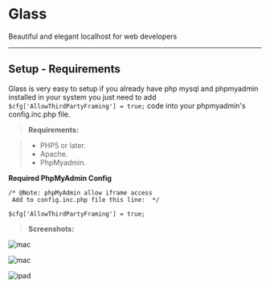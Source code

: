 Glass
===================

Beautiful and elegant localhost for web developers 

----------


Setup - Requirements
-------------

Glass is very easy to setup if you already have php mysql and phpmyadmin installed in your system you just need to add `$cfg['AllowThirdPartyFraming'] = true;` code into your phpmyadmin's  config.inc.php file.   

> **Requirements:**

> - PHP5 or later.
> - Apache.
> - PhpMyadmin.


**Required PhpMyAdmin  Config**
```
/* @Note: phpMyAdmin allow iframe access
 Add to config.inc.php file this line:  */

$cfg['AllowThirdPartyFraming'] = true;
```

> **Screenshots:** 

![mac](https://fbcdn-sphotos-g-a.akamaihd.net/hphotos-ak-xfp1/v/t1.0-9/14333728_10205693047284919_8321158165107608196_n.jpg?oh=a5cc56eb2ae6a2006ba3b76add272f94&oe=5877C243&__gda__=1480541990_fe67be4cf655fa27199c0b13c292cfbd "Mac.png")

![mac](https://scontent-hkg3-1.xx.fbcdn.net/v/t1.0-9/14368914_10205693047004912_8163595866556663183_n.jpg?oh=7f2a5e9f5fa35ed59bfcb9f28b47a4e5&oe=5873FAF0 "Mac2.png")

![ipad](https://scontent-hkg3-1.xx.fbcdn.net/v/t1.0-9/14368625_10205693047604927_8582918556283819997_n.jpg?oh=27857437ec46f2ecc46653e4965c81a2&oe=58863CBA "Ipad.png")

